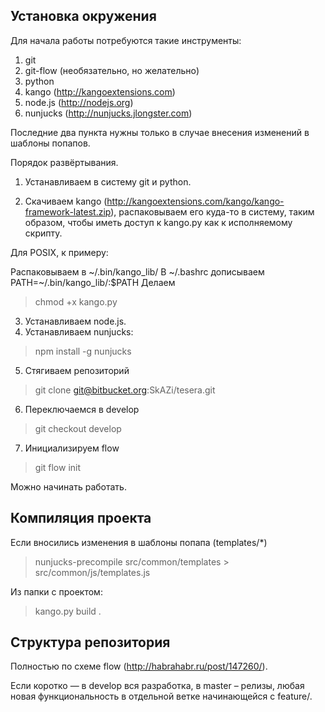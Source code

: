 Установка окружения
-------------------

Для начала работы потребуются такие инструменты:

1. git
2. git-flow (необязательно, но желательно)
3. python
4. kango (http://kangoextensions.com)
5. node.js (http://nodejs.org)
6. nunjucks (http://nunjucks.jlongster.com)

Последние два пункта нужны только в случае внесения изменений в шаблоны попапов.

Порядок развёртывания.

1) Устанавливаем в систему git и python.

2) Скачиваем kango (http://kangoextensions.com/kango/kango-framework-latest.zip),
распаковываем его куда-то в систему, таким образом, чтобы иметь доступ к kango.py
как к исполняемому скрипту.

Для POSIX, к примеру:

Распаковываем в ~/.bin/kango_lib/
В ~/.bashrc дописываем PATH=~/.bin/kango_lib/:$PATH
Делаем 

> chmod +x kango.py

3) Устанавливаем node.js.
4) Устанавливаем nunjucks:

> npm install -g nunjucks

5) Стягиваем репозиторий

> git clone git@bitbucket.org:SkAZi/tesera.git

6) Переключаемся в develop

> git checkout develop

7) Инициализируем flow

> git flow init


Можно начинать работать.



Компиляция проекта
------------------

Если вносились изменения в шаблоны попапа (templates/*)

> nunjucks-precompile src/common/templates > src/common/js/templates.js

Из папки с проектом:

> kango.py build .



Структура репозитория
---------------------

Полностью по схеме flow (http://habrahabr.ru/post/147260/).

Если коротко — в develop вся разработка, в master – релизы, любая новая 
функциональность в отдельной ветке начинающейся с feature/.